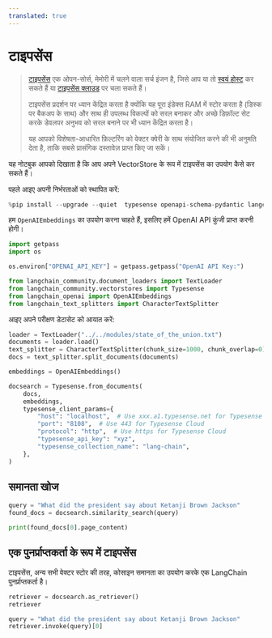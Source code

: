```yaml
---
translated: true
---
```


# टाइपसेंस

> [टाइपसेंस](https://typesense.org) एक ओपन-सोर्स, मेमोरी में चलने वाला सर्च इंजन है, जिसे आप या तो [स्वयं होस्ट](https://typesense.org/docs/guide/install-typesense#option-2-local-machine-self-hosting) कर सकते हैं या [टाइपसेंस क्लाउड](https://cloud.typesense.org/) पर चला सकते हैं।
>
> टाइपसेंस प्रदर्शन पर ध्यान केंद्रित करता है क्योंकि यह पूरा इंडेक्स RAM में स्टोर करता है (डिस्क पर बैकअप के साथ) और साथ ही उपलब्ध विकल्पों को सरल बनाकर और अच्छे डिफ़ॉल्ट सेट करके डेवलपर अनुभव को सरल बनाने पर भी ध्यान केंद्रित करता है।
>
> यह आपको विशेषता-आधारित फ़िल्टरिंग को वेक्टर क्वेरी के साथ संयोजित करने की भी अनुमति देता है, ताकि सबसे प्रासंगिक दस्तावेज़ प्राप्त किए जा सकें।

यह नोटबुक आपको दिखाता है कि आप अपने VectorStore के रूप में टाइपसेंस का उपयोग कैसे कर सकते हैं।

पहले आइए अपनी निर्भरताओं को स्थापित करें:

```python
%pip install --upgrade --quiet  typesense openapi-schema-pydantic langchain-openai tiktoken
```

हम `OpenAIEmbeddings` का उपयोग करना चाहते हैं, इसलिए हमें OpenAI API कुंजी प्राप्त करनी होगी।

```python
import getpass
import os

os.environ["OPENAI_API_KEY"] = getpass.getpass("OpenAI API Key:")
```

```python
from langchain_community.document_loaders import TextLoader
from langchain_community.vectorstores import Typesense
from langchain_openai import OpenAIEmbeddings
from langchain_text_splitters import CharacterTextSplitter
```

आइए अपने परीक्षण डेटासेट को आयात करें:

```python
loader = TextLoader("../../modules/state_of_the_union.txt")
documents = loader.load()
text_splitter = CharacterTextSplitter(chunk_size=1000, chunk_overlap=0)
docs = text_splitter.split_documents(documents)

embeddings = OpenAIEmbeddings()
```

```python
docsearch = Typesense.from_documents(
    docs,
    embeddings,
    typesense_client_params={
        "host": "localhost",  # Use xxx.a1.typesense.net for Typesense Cloud
        "port": "8108",  # Use 443 for Typesense Cloud
        "protocol": "http",  # Use https for Typesense Cloud
        "typesense_api_key": "xyz",
        "typesense_collection_name": "lang-chain",
    },
)
```

## समानता खोज

```python
query = "What did the president say about Ketanji Brown Jackson"
found_docs = docsearch.similarity_search(query)
```

```python
print(found_docs[0].page_content)
```

## एक पुनर्प्राप्तकर्ता के रूप में टाइपसेंस

टाइपसेंस, अन्य सभी वेक्टर स्टोर की तरह, कोसाइन समानता का उपयोग करके एक LangChain पुनर्प्राप्तकर्ता है।

```python
retriever = docsearch.as_retriever()
retriever
```

```python
query = "What did the president say about Ketanji Brown Jackson"
retriever.invoke(query)[0]
```
